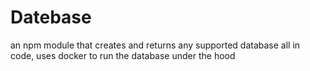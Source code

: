 # Datebase
an npm module that creates and returns any supported database all in code, uses docker to run the database under the hood
